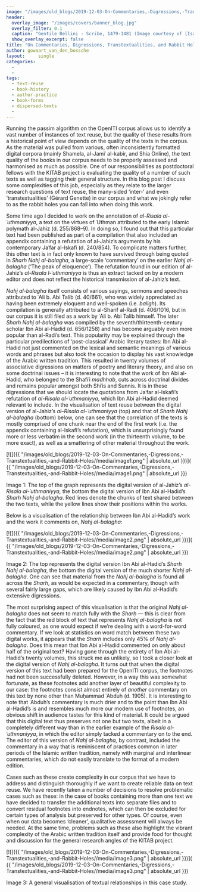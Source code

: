```yaml
---
image: "/images/old_blogs/2019-12-03-On-Commentaries,-Digressions,-Transtextualities,-and-Rabbit-Holes//media/image1.png"
header:
  overlay_image: "/images/covers/banner_blog.jpg"
  overlay_filter: 0.1
  caption: "Gentile Bellini - Scribe, 1479-1481 (Image courtesy of [Isabella Stewart Gardner Museum](https://www.gardnermuseum.org/experience/collection/10755), Boston)" 
  show_overlay_excerpt: false 
title: "On Commentaries, Digressions, Transtextualities, and Rabbit Holes"			
author: gowaart_van_den_bossche		
layout:		single
categories:
  - 
  - 
tags:
  - text-reuse
  - book-history
  - author-practice
  - book-forms
  - dispersed-texts
  - 
---
```

Running the passim algorithm on the OpenITI corpus allows us to identify a vast number of instances of text reuse, but the quality of these results from a historical point of view depends on the quality of the texts in the corpus. As the material was pulled from various, often inconsistently formatted digital corpora (mainly Shamela, al-Jamiʿ al-kabir, and Shia Online), the text quality of the books in our corpus needs to be properly assessed and harmonised as much as possible. One of our responsibilities as postdoctoral fellows with the KITAB project is evaluating the quality of a number of such texts as well as tagging their general structure. In this blog post I discuss some complexities of this job, especially as they relate to the larger research questions of text reuse, the many-sided ‘inter-’ and even ‘transtextualities’ (Gérard Genette) in our corpus and what we jokingly refer to as the rabbit holes you can fall into when doing this work.

Some time ago I decided to work on the annotation of *al-Risala al-ʿuthmaniyya*, a text on the virtues of ʿUthman attributed to the early Islamic polymath al-Jahiz (d. 255/868–9). In doing so, I found out that this particular text had been published as part of a compilation that also included an appendix containing a refutation of al-Jahiz’s arguments by his contemporary Jaʿfar al-Iskafi (d. 240/854). To complicate matters further, this other text is in fact only known to have survived through being quoted in *Sharh Nahj al-balagha*, a large-scale ‘commentary’ on the earlier *Nahj al-balagha* (‘The peak of eloquence’). The refutation found in our edition of al-Jahiz’s *al-Risala l-ʿuthmaniyya* is thus an extract tacked on by a modern editor and does not reflect the historical transmission of al-Jahiz’s text.

*Nahj al-balagha* itself consists of various sayings, sermons and speeches attributed to ʿAli b. Abi Talib (d. 40/661), who was widely appreciated as having been extremely eloquent and well-spoken (i.e. *baligh*). Its compilation is generally attributed to al-Sharif al-Radi (d. 406/1016, but in our corpus it is still filed as a work by ʿAli b. Abi Talib himself. The later *Sharh Nahj al-balagha* was compiled by the seventh/thirteenth-century scholar Ibn Abi al-Hadid (d. 656/1258) and has become arguably even more popular than al-Radi’s text. This popularity may be explained through the particular predilections of ‘post-classical’ Arabic literary tastes: Ibn Abi al-Hadid not just commented on the lexical and semantic meanings of various words and phrases but also took the occasion to display his vast knowledge of the Arabic written tradition. This resulted in twenty volumes of associative digressions on matters of poetry and literary theory, and also on some doctrinal issues – it is interesting to note that the work of Ibn Abi al-Hadid, who belonged to the Shafiʿi *madhhab*, cuts across doctrinal divides and remains popular amongst both Shiʿis and Sunnis. It is in these digressions that we should locate the quotations from Jaʿfar al-Iskafi’s refutation of *al-Risala al-ʿuthmaniyya*, which Ibn Abi al-Hadid deemed relevant to include. In the visualisation of text reuse between the digital version of al-Jahiz’s *al*–*Risala al-ʿuthmaniyya* (top) and that of *Sharh Nahj al-balagha* (bottom) below, one can see that the correlation of the texts is mostly comprised of one chunk near the end of the first work (i.e. the appendix containing al-Iskafi’s refutation), which is unsurprisingly found more or less verbatim in the second work (in the thirteenth volume, to be more exact), as well as a smattering of other material throughout the work.

[![]({{ "/images/old_blogs/2019-12-03-On-Commentaries,-Digressions,-Transtextualities,-and-Rabbit-Holes//media/image1.png" | absolute_url }})]( {{ "/images/old_blogs/2019-12-03-On-Commentaries,-Digressions,-Transtextualities,-and-Rabbit-Holes//media/image1.png" | absolute_url }})

Image 1: The top of the graph represents the digital version of al-Jahiz’s *al-Risala al-ʿuthmaniyya,* the bottom the digital version of Ibn Abi al-Hadid’s *Sharh Nahj al-balagha*. Red lines denote the chunks of text shared between the two texts, while the yellow lines show their positions within the works.

Below is a visualisation of the relationship between Ibn Abi al-Hadid’s work and the work it comments on, *Nahj al-balagha*:

[![]({{ "/images/old_blogs/2019-12-03-On-Commentaries,-Digressions,-Transtextualities,-and-Rabbit-Holes//media/image2.png" | absolute_url }})]( {{ "/images/old_blogs/2019-12-03-On-Commentaries,-Digressions,-Transtextualities,-and-Rabbit-Holes//media/image2.png" | absolute_url }})

Image 2: The top represents the digital version Ibn Abi al-Hadid’s *Sharh Nahj al-balagha*, the bottom the digital version of the much shorter *Nahj al-balagha*. One can see that material from the *Nahj al-balagha* is found all across the *Sharh*, as would be expected in a commentary, though with several fairly large gaps, which are likely caused by Ibn Abi al-Hadid’s extensive digressions.

The most surprising aspect of this visualisation is that the original *Nahj al-balagha* does not seem to match fully with the *Sharḥ* — this is clear from the fact that the red block of text that represents *Nahj al-balagha* is not fully coloured, as one would expect if we’re dealing with a word-for-word commentary. If we look at statistics on word match between these two digital works, it appears that the *Sharh* includes only 45% of *Nahj al-balagha*. Does this mean that Ibn Abi al-Hadid commented on only about half of the original text? Having gone through the entirety of Ibn Abi al-Hadid’s twenty volumes, this struck me as unlikely, so I took a closer look at the digital version of *Nahj al-balagha*. It turns out that when the digital version of this text had been prepared for the OpenITI corpus, the footnotes had not been successfully deleted. However, in a way this was somewhat fortunate, as these footnotes add another layer of beautiful complexity to our case: the footnotes consist almost entirely of *another* commentary on this text by none other than Muḥammad ʿAbduh (d. 1905). It is interesting to note that ʿAbduh’s commentary is much drier and to the point than Ibn Abi al-Hadid’s is and resembles much more our modern use of footnotes, an obvious shift in audience tastes for this kind of material. It could be argued that this digital text thus preserves not one but two texts, albeit in a completely different way than in the earlier example of the *Risala al-ʿuthmaniyya*, in which the editor simply tacked a commentary on to the end. The editor of this version of *Nahj al-balagha,* by contrast, included the commentary in a way that is reminiscent of practices common in later periods of the Islamic written tradition, namely with marginal and interlinear commentaries, which do not easily translate to the format of a modern edition.

Cases such as these create complexity in our corpus that we have to address and distinguish thoroughly if we want to create reliable data on text reuse. We have recently taken a number of decisions to resolve problematic cases such as these: in the case of books containing more than one text we have decided to transfer the additional texts into separate files and to convert residual footnotes into endnotes, which can then be excluded for certain types of analysis but preserved for other types. Of course, even when our data becomes ‘cleaner’, qualitative assessment will always be needed. At the same time, problems such as these also highlight the vibrant complexity of the Arabic written tradition itself and provide food for thought and discussion for the general research angles of the KITAB project.

[![]({{ "/images/old_blogs/2019-12-03-On-Commentaries,-Digressions,-Transtextualities,-and-Rabbit-Holes//media/image3.png" | absolute_url }})]( {{ "/images/old_blogs/2019-12-03-On-Commentaries,-Digressions,-Transtextualities,-and-Rabbit-Holes//media/image3.png" | absolute_url }})

Image 3: A general visualisation of textual relationships in this case study.
